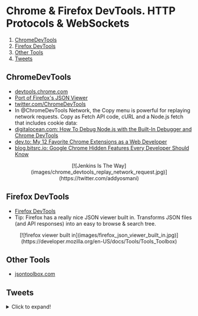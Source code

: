 # Chrome & Firefox DevTools. HTTP Protocols & WebSockets
1. [ChromeDevTools](#chromedevtools)
2. [Firefox DevTools](#firefox-devtools)
3. [Other Tools](#other-tools)
4. [Tweets](#tweets)

## ChromeDevTools

- [devtools.chrome.com](https://devtools.chrome.com)
- [Port of Firefox's JSON Viewer](https://chrome.google.com/webstore/detail/json-viewer/efknglbfhoddmmfabeihlemgekhhnabb)
- [twitter.com/ChromeDevTools](https://twitter.com/ChromeDevTools)
- In @ChromeDevTools Network, the Copy menu is powerful for replaying network requests. Copy as Fetch API code, cURL and a Node.js fetch that includes cookie data:
- [digitalocean.com: How To Debug Node.js with the Built-In Debugger and Chrome DevTools](https://www.digitalocean.com/community/tutorials/how-to-debug-node-js-with-the-built-in-debugger-and-chrome-devtools)
- [dev.to: My 12 Favorite Chrome Extensions as a Web Developer](https://dev.to/otomer/my-12-favorite-chrome-extensions-as-a-web-developer-56eg)
- [blog.bitsrc.io: Google Chrome Hidden Features Every Developer Should Know](https://blog.bitsrc.io/google-chrome-experimental-features-for-developers-a9a7cc9d1b30)

<center>
[![Jenkins Is The Way](images/chrome_devtools_replay_network_request.jpg)](https://twitter.com/addyosmani) 
</center>

## Firefox DevTools

- [Firefox DevTools](https://developer.mozilla.org/en-US/docs/Tools/Tools_Toolbox)
- Tip: Firefox has a really nice JSON viewer built in. Transforms JSON files (and API responses) into an easy to browse & search tree.

<center>
[![firefox viewer built in](images/firefox_json_viewer_built_in.jpg)](https://developer.mozilla.org/en-US/docs/Tools/Tools_Toolbox)
</center>

## Other Tools

- [jsontoolbox.com](https://jsontoolbox.com/)

## Tweets

<details>
  <summary>Click to expand!</summary>

<center>
<iframe width="560" height="315" src="https://www.youtube.com/embed/WkLBrHW4NhQ" frameborder="0" allow="accelerometer; autoplay; encrypted-media; gyroscope; picture-in-picture" allowfullscreen></iframe>

<iframe width="560" height="315" src="https://www.youtube.com/embed/yGTtzcfHcdo" frameborder="0" allow="accelerometer; autoplay; encrypted-media; gyroscope; picture-in-picture" allowfullscreen></iframe>

<blockquote class="twitter-tweet"><p lang="en" dir="ltr">❤️ the Performance Monitor in <a href="https://twitter.com/ChromeDevTools?ref_src=twsrc%5Etfw">@ChromeDevTools</a>. Gives you a real-time view of CPU use, JS heap size, JS event listeners, style recalcs &amp; more: <a href="https://t.co/tc6CyTya3O">https://t.co/tc6CyTya3O</a> <a href="https://t.co/BWSi8klGkE">pic.twitter.com/BWSi8klGkE</a></p>&mdash; Addy Osmani (@addyosmani) <a href="https://twitter.com/addyosmani/status/1280403679380561920?ref_src=twsrc%5Etfw">July 7, 2020</a></blockquote> <script async src="https://platform.twitter.com/widgets.js" charset="utf-8"></script>

<blockquote class="twitter-tweet"><p lang="en" dir="ltr">8 Google extensions every developer must use<br><br>A thread 🧵🧵</p>&mdash; Meet Jain🦅 (@meetjain74) <a href="https://twitter.com/meetjain74/status/1434406944932982793?ref_src=twsrc%5Etfw">September 5, 2021</a></blockquote> <script async src="https://platform.twitter.com/widgets.js" charset="utf-8"></script>

<blockquote class="twitter-tweet"><p lang="en" dir="ltr">💡 Web Development tip<br><br>You can restart Chrome from the address bar by typing: chrome://restart <a href="https://t.co/0jbVoHwS1z">pic.twitter.com/0jbVoHwS1z</a></p>&mdash; Csaba Kissi ⚡ (@csaba_kissi) <a href="https://twitter.com/csaba_kissi/status/1457291401197199367?ref_src=twsrc%5Etfw">November 7, 2021</a></blockquote> <script async src="https://platform.twitter.com/widgets.js" charset="utf-8"></script>

<blockquote class="twitter-tweet"><p lang="en" dir="ltr">Copy link to highlight is a new Chrome feature that allows you to create links to the exact part of a web page you want to share. <a href="https://t.co/IS0jijOjvP">https://t.co/IS0jijOjvP</a> <a href="https://t.co/L9q2abGQMd">pic.twitter.com/L9q2abGQMd</a></p>&mdash; Kelsey Hightower (@kelseyhightower) <a href="https://twitter.com/kelseyhightower/status/1462147617199063043?ref_src=twsrc%5Etfw">November 20, 2021</a></blockquote> <script async src="https://platform.twitter.com/widgets.js" charset="utf-8"></script>
</center>
</details>